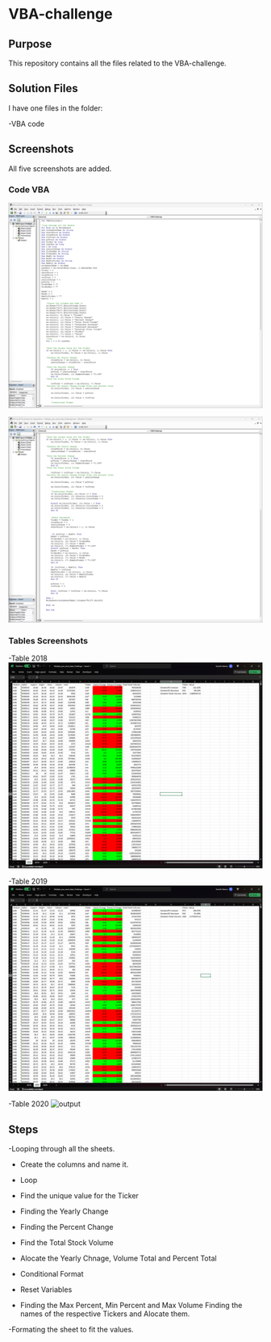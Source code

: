 # VBA-challenge

## Purpose

This repository contains all the files related to the VBA-challenge.

## Solution Files

I have one files in the folder:

-VBA code

## Screenshots


All five screenshots are added.

### Code VBA

![output](Screenshot_Part1.png)

![output](Screenshot_Part2.png)


### Tables Screenshots

-Table 2018
![output](Screenshot_Table_2018.png)


-Table 2019
![output](Screenshot_Table_2019.png)


-Table 2020
![output](Screenshot_Table_2020.png)


## Steps

-Looping through all the sheets.

- Create the columns and name it.

- Loop

- Find the unique value for the Ticker

- Finding the Yearly Change

- Finding the Percent Change

- Find the Total Stock Volume

- Alocate the Yearly Chnage, Volume Total and Percent Total

- Conditional Format

- Reset Variables

- Finding the Max Percent, Min Percent and Max Volume
  Finding the names of the respective Tickers and Alocate them.

-Formating the sheet to fit the values.



